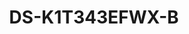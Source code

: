 ---
id: 6
title: "DS-K1T343EFWX-B"
slug: "access-6"
subTitle: "Touchscreen with Face, Fingerprint & EM Card Access"
category: "accesscontrol"
imgCard: "/src/assets/images/accesscontrol/DS-K1T343EFWX-B/DS-K1T343EFWX-B-1.webp"
imgAlt: "DS-K1T343EFWX-B"
thumbnails: [
  "/src/assets/images/accesscontrol/DS-K1T343EFWX-B/DS-K1T343EFWX-B-1.webp",
]
features: [
  "4.3\" LCD touchscreen with 2MP wide-angle camera",
  "Stores 1,500 faces, 3,000 fingerprints, and 3,000 cards",
  "Fast face recognition: 0.3–1.5 m range, <0.2s, ≥99% accuracy",
  "Built-in EM card reader for flexible authentication",
  "Two-way audio via client software, indoor & main stations",
  "Supports TCP/IP, Wi-Fi, ISAPI & ISUP 5.0 protocols",
  "Configurable through web client with battery bracket power",
  "Supports access control, local time, and attendance tracking",
]
rating: 4.5
reviewCount: 50
specifications: {
  System: {
    Operating_system: "Linux"
  },
  Display: {
    Screen_size: "4.3 inch",
    Operation_method: "Capacitive touch screen",
    Type: "LCD",
    Resolution: "480 × 272"
  },
  Video: {
    Lens: "2",
    Resolution: "2 MP",
    Video_standard: "PAL (Default) and NTSC"
  },
  Network: {
    Wired_network: "Support",
    Wi_Fi: "Support, 2.4 G, 802.11b/g/n"
  }
}
---